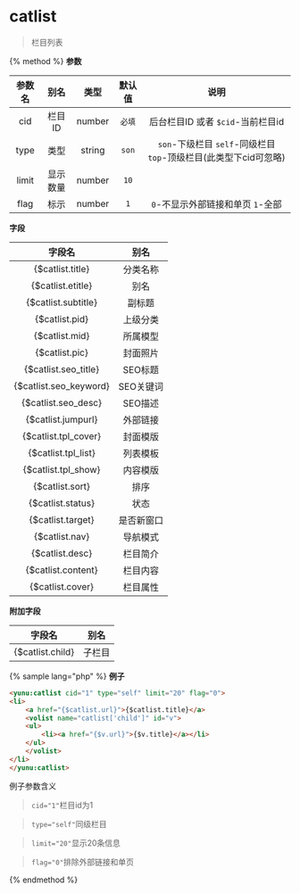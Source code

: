 # catlist

> 栏目列表

{% method %}
**参数**

|参数名|别名|类型|默认值|说明|
|:----:|:--:|:--:|:----:|:--:|
|cid|栏目ID|number|`必填`|后台栏目ID 或者 `$cid`-当前栏目id|
|type|类型|string|`son`|`son`-下级栏目 `self`-同级栏目 `top`-顶级栏目(此类型下cid可忽略)|
|limit|显示数量|number|`10`||
|flag|标示|number|`1`|`0`-不显示外部链接和单页 `1`-全部|

**字段**

|字段名|别名|
|:----:|:--:|
|{$catlist.title}|分类名称|
|{$catlist.etitle}|别名|
|{$catlist.subtitle}|副标题|
|{$catlist.pid}|上级分类|
|{$catlist.mid}|所属模型|
|{$catlist.pic}|封面照片|
|{$catlist.seo_title}|SEO标题|
|{$catlist.seo_keyword}|SEO关键词|
|{$catlist.seo_desc}|SEO描述|
|{$catlist.jumpurl}|外部链接|
|{$catlist.tpl_cover}|封面模版|
|{$catlist.tpl_list}|列表模板|
|{$catlist.tpl_show}|内容模版|
|{$catlist.sort}|排序|
|{$catlist.status}|状态|
|{$catlist.target}|是否新窗口|
|{$catlist.nav}|导航模式|
|{$catlist.desc}|栏目简介|
|{$catlist.content}|栏目内容|
|{$catlist.cover}|栏目属性|

**附加字段**

|字段名|别名|
|:----:|:--:|
|{$catlist.child}|子栏目|

{% sample lang="php" %}
**例子**

```html
<yunu:catlist cid="1" type="self" limit="20" flag="0">
<li>
    <a href="{$catlist.url}">{$catlist.title}</a>
    <volist name="catlist['child']" id="v">
    <ul>
        <li><a href="{$v.url}">{$v.title}</a></li>
    </ul>
    </volist>
</li>
</yunu:catlist>
```

例子参数含义

>`cid="1"`栏目id为1

>`type="self"`同级栏目

>`limit="20"`显示20条信息

>`flag="0"`排除外部链接和单页

{% endmethod %}
